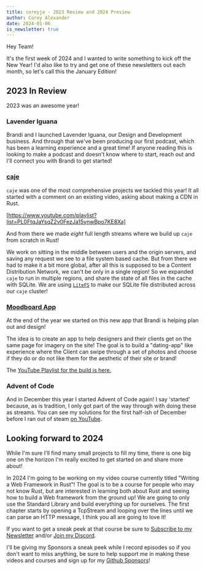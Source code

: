 ```yaml
---
title: coreyja - 2023 Review and 2024 Preview
author: Corey Alexander
date: 2024-01-06
is_newsletter: true
---
```


Hey Team!

It's the first week of 2024 and I wanted to write something to kick off the New Year!
I'd also like to try and get one of these newsletters out each month, so let's call this the January Edition!

## 2023 In Review

2023 was an awesome year!

### Lavender Iguana

Brandi and I launched Lavender Iguana, our Design and Development business. And through that we've been producing our first podcast, which has been a learning experience and a great time!
If anyone reading this is looking to make a podcast and doesn't know where to start, reach out and I'll connect you with Brandi to get started!

### [caje](https://coreyja.com/projects/caje)

`caje` was one of the most comprehensive projects we tackled this year!
It all started with a comment on an existing video, asking about making a CDN in Rust.

[https://www.youtube.com/playlist?list=PL0FtqJaYsqZ2v0FezJa15ynwBpo7KE8Xa]

And from there we made _eight_ full length streams where we build up `caje` from scratch in Rust!

We work on sitting in the middle between users and the origin servers, and saving any request we see to a file system based cache.
But from there we had to make it a bit more global, after all this is supposed to be a Content Distribution Network, we can't be only in a single region!
So we expanded `caje` to run in multiple regions, and share the state of all files in the cache with SQLite. We are using [`LiteFS`](https://fly.io/docs/litefs/) to make our SQLite file distributed across our `caje` cluster!

### [Moodboard App](https://coreyja.com/projects/moodboards)

At the end of the year we started on this new app that Brandi is helping plan out and design!

The idea is to create an app to help designers and their clients get on the same page for imagery on the site! The goal is to build a "dating-app" like experience where the Client can swipe through a set of photos and choose if they do or do not like them for the aesthetic of their site or brand!

The [YouTube Playlist for the build is here.](https://www.youtube.com/playlist?list=PL0FtqJaYsqZ0V50h8Qt6pDWhKryfFxMsU)

### Advent of Code

And in December this year I started Advent of Code again! I say 'started' because, as is tradition, I only got part of the way through with doing these as streams. You can see my solutions for the first half-ish of December before I ran out of steam [on YouTube](https://www.youtube.com/playlist?list=PL0FtqJaYsqZ2-Bms2mSVvn08bVdAMmp2j).

## Looking forward to 2024

While I'm sure I'll find many small projects to fill my time, there is one big one on the horizon I'm really excited to get started on and share more about!

In 2024 I'm going to be working on my video course currently titled "Writing a Web Framework in Rust"! The goal is to be a course for people who may not know Rust, but are interested in learning both about Rust and seeing how to build a Web framework from the ground up! We are going to only use the Standard Library and build everything up for ourselves. The first chapter starts by opening a TcpStream and looping over the lines until we can parse an HTTP message, I think you all are going to love it!

If you want to get a sneak peek at that course be sure to [Subscribe to my Newsletter](https://coreyja.com/newsletter) and/or [Join my Discord](https://discord.gg/RrXRfJNQJX).

I'll be giving my Sponsors a sneak peek while I record episodes so if you don't want to miss anything, be sure to help support me in making these videos and courses and sign up for my [Github Sponsors](https://github.com/sponsors/coreyja)!
